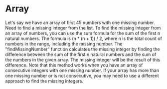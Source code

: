 # Array
Let's say we have an array of first 45 numbers with one missing number. Need to find a missing integer from the list. 
To find the missing integer from an array of numbers, you can use the sum formula for the sum of the first n natural numbers. The formula is (n * (n + 1)) / 2, where n is the total count of numbers in the range, including the missing number.
The "findMissingNumber" function calculates the missing integer by finding the difference between the sum of the first n natural numbers and the sum of the numbers in the given array.
The missing integer will be the result of this difference.
Note that this method works when you have an array of consecutive integers with one missing number. If your array has more than one missing number or is not consecutive, you may need to use a different approach to find the missing integers.
